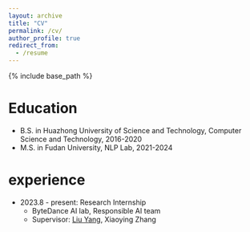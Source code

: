 ```yaml
---
layout: archive
title: "CV"
permalink: /cv/
author_profile: true
redirect_from:
  - /resume
---
```


{% include base_path %}

Education
======
* B.S. in Huazhong University of Science and Technology, Computer Science and Technology, 2016-2020
* M.S. in Fudan University, NLP Lab, 2021-2024

experience
======
* 2023.8 - present: Research Internship
  * ByteDance AI lab, Responsible AI team
  * Supervisor: [Liu Yang](http://www.yliuu.com/), Xiaoying Zhang

  


